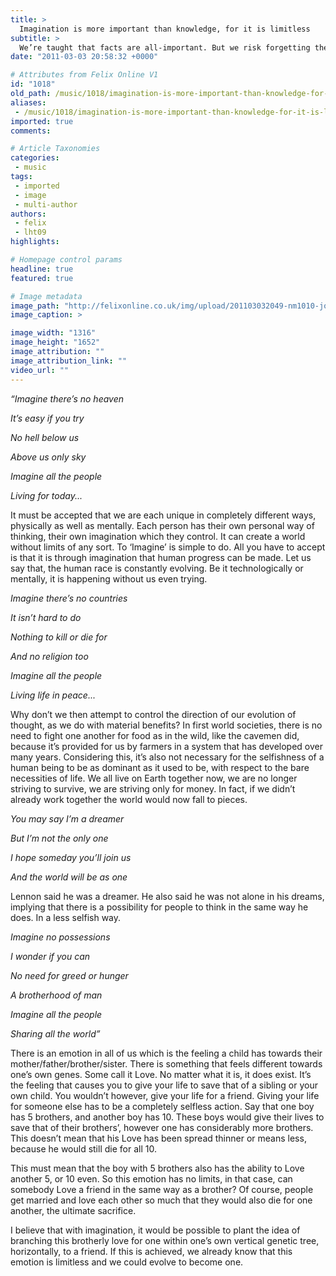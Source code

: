 ```yaml
---
title: >
  Imagination is more important than knowledge, for it is limitless
subtitle: >
  We’re taught that facts are all-important. But we risk forgetting the power of our imagination says Luke Turner, as he deciphers John Lennon’s ‘Imagine’
date: "2011-03-03 20:58:32 +0000"

# Attributes from Felix Online V1
id: "1018"
old_path: /music/1018/imagination-is-more-important-than-knowledge-for-it-is-limitless
aliases:
 - /music/1018/imagination-is-more-important-than-knowledge-for-it-is-limitless
imported: true
comments:

# Article Taxonomies
categories:
 - music
tags:
 - imported
 - image
 - multi-author
authors:
 - felix
 - lht09
highlights:

# Homepage control params
headline: true
featured: true

# Image metadata
image_path: "http://felixonline.co.uk/img/upload/201103032049-nm1010-johhhhnn.jpg"
image_caption: >

image_width: "1316"
image_height: "1652"
image_attribution: ""
image_attribution_link: ""
video_url: ""
---
```


_“Imagine there’s no heaven_

_It’s easy if you try_

_No hell below us_

_Above us only sky_

_Imagine all the people_

_Living for today..._

It must be accepted that we are each unique in completely different ways, physically as well as mentally. Each person has their own personal way of thinking, their own imagination which they control. It can create a world without limits of any sort. To ‘Imagine’ is simple to do. All you have to accept is that it is through imagination that human progress can be made. Let us say that, the human race is constantly evolving. Be it technologically or mentally, it is happening without us even trying.

_Imagine there’s no countries_

_It isn’t hard to do_

_Nothing to kill or die for_

_And no religion too_

_Imagine all the people_

_Living life in peace..._

Why don’t we then attempt to control the direction of our evolution of thought, as we do with material benefits? In first world societies, there is no need to fight one another for food as in the wild, like the cavemen did, because it’s provided for us by farmers in a system that has developed over many years. Considering this, it’s also not necessary for the selfishness of a human being to be as dominant as it used to be, with respect to the bare necessities of life. We all live on Earth together now, we are no longer striving to survive, we are striving only for money. In fact, if we didn’t already work together the world would now fall to pieces.

_You may say I’m a dreamer_

_But I’m not the only one_

_I hope someday you’ll join us_

_And the world will be as one_

Lennon said he was a dreamer. He also said he was not alone in his dreams, implying that there is a possibility for people to think in the same way he does. In a less selfish way.

_Imagine no possessions_

_I wonder if you can_

_No need for greed or hunger_

_A brotherhood of man_

_Imagine all the people_

_Sharing all the world”_

There is an emotion in all of us which is the feeling a child has towards their mother/father/brother/sister. There is something that feels different towards one’s own genes. Some call it Love. No matter what it is, it does exist. It’s the feeling that causes you to give your life to save that of a sibling or your own child. You wouldn’t however, give your life for a friend. Giving your life for someone else has to be a completely selfless action. Say that one boy has 5 brothers, and another boy has 10. These boys would give their lives to save that of their brothers’, however one has considerably more brothers. This doesn’t mean that his Love has been spread thinner or means less, because he would still die for all 10.

This must mean that the boy with 5 brothers also has the ability to Love another 5, or 10 even. So this emotion has no limits, in that case, can somebody Love a friend in the same way as a brother? Of course, people get married and love each other so much that they would also die for one another, the ultimate sacrifice.

I believe that with imagination, it would be possible to plant the idea of branching this brotherly love for one within one’s own vertical genetic tree, horizontally, to a friend. If this is achieved, we already know that this emotion is limitless and we could evolve to become one.
